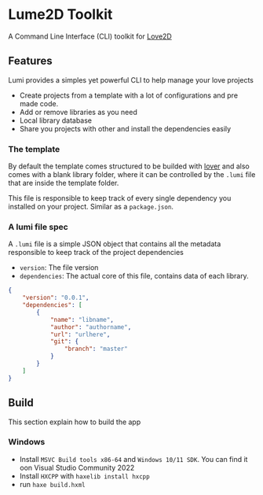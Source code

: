 # Lume2D Toolkit

A Command Line Interface (CLI) toolkit for [Love2D](https://love2d.org)

## Features

Lumi provides a simples yet powerful CLI to help manage your love projects

* Create projects from a template with a lot of configurations and pre made code.
* Add or remove libraries as you need
* Local library database
* Share you projects with other and install the dependencies easily

### The template

By default the template comes structured to be builded with [lover](https://github.com/Wolfyxon/lover?tab=readme-ov-file) and also comes with a blank library folder, where it can be controlled by the `.lumi` file that are inside the template folder.

This file is responsible to keep track of every single dependency you installed on your project. Similar as a `package.json`.

### A lumi file spec

A `.lumi` file is a simple JSON object that contains all the metadata responsible to keep track of the project dependencies

* `version`: The file version
* `dependencies`: The actual core of this file, contains data of each library.

```json
{
    "version": "0.0.1",
    "dependencies": [
        {
            "name": "libname",
            "author": "authorname",
            "url": "urlhere",
            "git": {
                "branch": "master"
            }
        }
    ]
}
```
## Build

This section explain how to build the app

### Windows
* Install `MSVC Build tools x86-64` and `Windows 10/11 SDK`. You can find it oon Visual Studio Community 2022
* Install `HXCPP` with `haxelib install hxcpp`
* run `haxe build.hxml`
